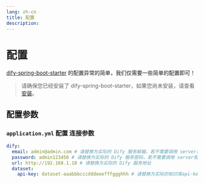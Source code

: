 ```yaml
---
lang: zh-cn
title: 配置
description: 
---
```


# 配置

[dify-spring-boot-starter](https://github.com/guoshiqiufeng/dify-spring-boot-starter) 的配置异常的简单，我们仅需要一些简单的配置即可！

> 请确保您已经安装了 dify-spring-boot-starter，如果您尚未安装，请查看 [安装](install.md)。

## 配置参数

### `application.yml` 配置 连接参数

```yaml
dify:
  email: admin@admin.com # 请替换为实际的 Dify 服务邮箱，若不需要调用 server相关接口可不填
  password: admin123456 # 请替换为实际的 Dify 服务密码，若不需要调用 server相关接口可不填
  url: http://192.168.1.10 # 请替换为实际的 Dify 服务地址
  dataset:
    api-key: dataset-aaabbbcccdddeeefffggghhh # 请替换为实际的知识库api-key, 若不需要调用知识库可不填
```

